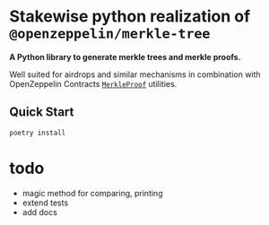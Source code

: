 # Stakewise python realization of `@openzeppelin/merkle-tree`


**A Python library to generate merkle trees and merkle proofs.**

Well suited for airdrops and similar mechanisms in combination with OpenZeppelin Contracts [`MerkleProof`] utilities.

[`MerkleProof`]: https://docs.openzeppelin.com/contracts/4.x/api/utils#MerkleProof

## Quick Start

``` shell
poetry install
```

# todo
- magic method for comparing, printing
- extend tests
- add docs

